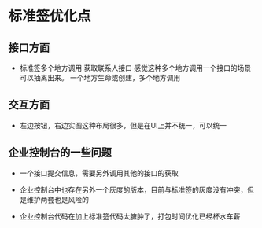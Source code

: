 # 标准签优化点


## 接口方面

 - 标准签多个地方调用 获取联系人接口 感觉这种多个地方调用一个接口的场景可以抽离出来。
一个地方生命或创建，多个地方调用

## 交互方面

 - 左边按钮，右边实图这种布局很多，但是在UI上并不统一，可以统一



## 企业控制台的一些问题

- 一个接口提交信息，需要另外调用其他的接口的获取

- 企业控制台中也存在另外一个灰度的版本，目前与标准签的灰度没有冲突，但是维护两套也是风险的

- 企业控制台代码在加上标准签代码太臃肿了，打包时间优化已经杯水车薪

